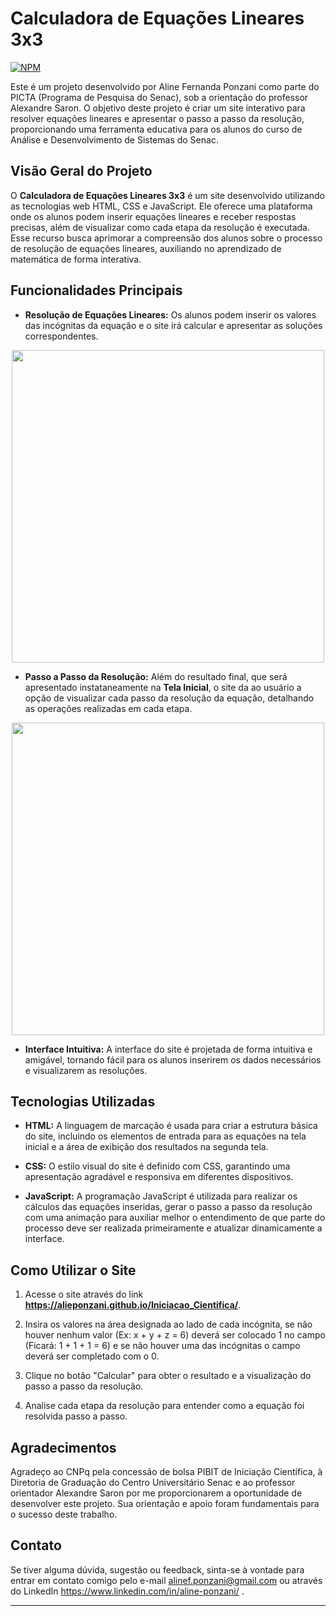 # Calculadora de Equações Lineares 3x3

[![NPM](https://img.shields.io/npm/l/react)](https://github.com/AliePonzani/Iniciacao_Cientifica/blob/main/LICENSE)

Este é um projeto desenvolvido por Aline Fernanda Ponzani como parte do PICTA (Programa de Pesquisa do Senac), sob a orientação do professor Alexandre Saron. O objetivo deste projeto é criar um site interativo para resolver equações lineares e apresentar o passo a passo da resolução, proporcionando uma ferramenta educativa para os alunos do curso de Análise e Desenvolvimento de Sistemas do Senac.

## Visão Geral do Projeto

O **Calculadora de Equações Lineares 3x3** é um site desenvolvido utilizando as tecnologias web HTML, CSS e JavaScript. Ele oferece uma plataforma onde os alunos podem inserir equações lineares e receber respostas precisas, além de visualizar como cada etapa da resolução é executada. Esse recurso busca aprimorar a compreensão dos alunos sobre o processo de resolução de equações lineares, auxiliando no aprendizado de matemática de forma interativa.

## Funcionalidades Principais

- **Resolução de Equações Lineares:** Os alunos podem inserir os valores das incógnitas da equação e o site irá calcular e apresentar as soluções correspondentes.

<div align="center">
    <img src="https://github.com/AliePonzani/Iniciacao_Cientifica/assets/115513954/45723ede-1d06-48f4-8bff-ab516e360ebd" width="500px"/>
</div>

- **Passo a Passo da Resolução:** Além do resultado final, que será apresentado instataneamente na **Tela Inicial**, o site da ao usuário a opção de visualizar cada passo da resolução da equação, detalhando as operações realizadas em cada etapa.

<div align="center">
    <img src="https://github.com/AliePonzani/Iniciacao_Cientifica/assets/115513954/bfab8a60-824b-4df2-9b66-a2fb57954aa9" width="500px"/>
</div>

- **Interface Intuitiva:** A interface do site é projetada de forma intuitiva e amigável, tornando fácil para os alunos inserirem os dados necessários e visualizarem as resoluções.

## Tecnologias Utilizadas

- **HTML:** A linguagem de marcação é usada para criar a estrutura básica do site, incluindo os elementos de entrada para as equações na tela inicial e a área de exibição dos resultados na segunda tela.

- **CSS:** O estilo visual do site é definido com CSS, garantindo uma apresentação agradável e responsiva em diferentes dispositivos.

- **JavaScript:** A programação JavaScript é utilizada para realizar os cálculos das equações inseridas, gerar o passo a passo da resolução com uma animação para auxiliar melhor o entendimento de que parte do processo deve ser realizada primeiramente e atualizar dinamicamente a interface.

## Como Utilizar o Site

1. Acesse o site através do link **https://alieponzani.github.io/Iniciacao_Cientifica/**.

2. Insira os valores na área designada ao lado de cada incógnita, se não houver nenhum valor (Ex: x + y + z = 6) deverá ser colocado 1 no campo (Ficará: 1 + 1 + 1 = 6) e se não houver uma das incógnitas o campo deverá ser completado com o 0.

3. Clique no botão "Calcular" para obter o resultado e a visualização do passo a passo da resolução.

4. Analise cada etapa da resolução para entender como a equação foi resolvida passo a passo.

## Agradecimentos

Agradeço ao CNPq pela concessão de bolsa PIBIT de Iniciação Científica, à Diretoria de Graduação do
Centro Universitário Senac e ao professor orientador Alexandre Saron por me proporcionarem a oportunidade de desenvolver este projeto. Sua orientação e apoio foram fundamentais para o sucesso deste trabalho.

## Contato

Se tiver alguma dúvida, sugestão ou feedback, sinta-se à vontade para entrar em contato comigo pelo e-mail alinef.ponzani@gmail.com ou através do LinkedIn https://www.linkedin.com/in/aline-ponzani/ .

---
